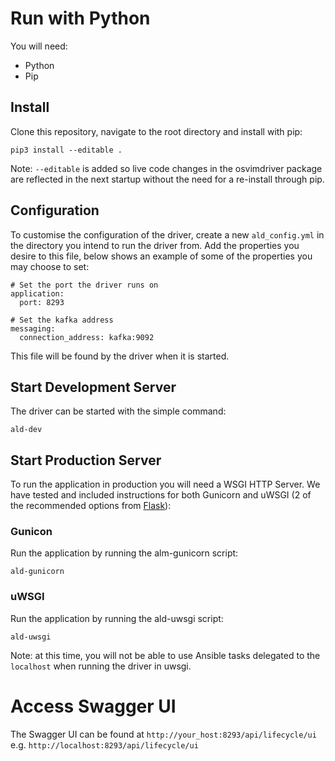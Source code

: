 # Run with Python

You will need:

- Python
- Pip

## Install

Clone this repository, navigate to the root directory and install with pip:

```
pip3 install --editable .
```

Note: `--editable` is added so live code changes in the osvimdriver package are reflected in the next startup without the need for a re-install through pip.

## Configuration

To customise the configuration of the driver, create a new `ald_config.yml` in the directory you intend to run the driver from. Add the properties you desire to this file, below shows an example of some of the properties you may choose to set:

```
# Set the port the driver runs on
application:
  port: 8293

# Set the kafka address
messaging:
  connection_address: kafka:9092
```

This file will be found by the driver when it is started.

## Start Development Server

The driver can be started with the simple command:

```
ald-dev
```

## Start Production Server

To run the application in production you will need a WSGI HTTP Server. We have tested and included instructions for both Gunicorn and uWSGI (2 of the recommended options from [Flask](https://flask.palletsprojects.com/en/1.1.x/deploying/wsgi-standalone/)):

### Gunicon

Run the application by running the alm-gunicorn script:

```
ald-gunicorn
```

### uWSGI

Run the application by running the ald-uwsgi script:

```
ald-uwsgi
```

Note: at this time, you will not be able to use Ansible tasks delegated to the `localhost` when running the driver in uwsgi.

# Access Swagger UI

The Swagger UI can be found at `http://your_host:8293/api/lifecycle/ui` e.g. `http://localhost:8293/api/lifecycle/ui`
